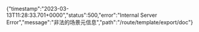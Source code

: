 {"timestamp":"2023-03-13T11:28:33.701+0000","status":500,"error":"Internal Server Error","message":"非法的场景元信息","path":"/route/template/export/doc"}